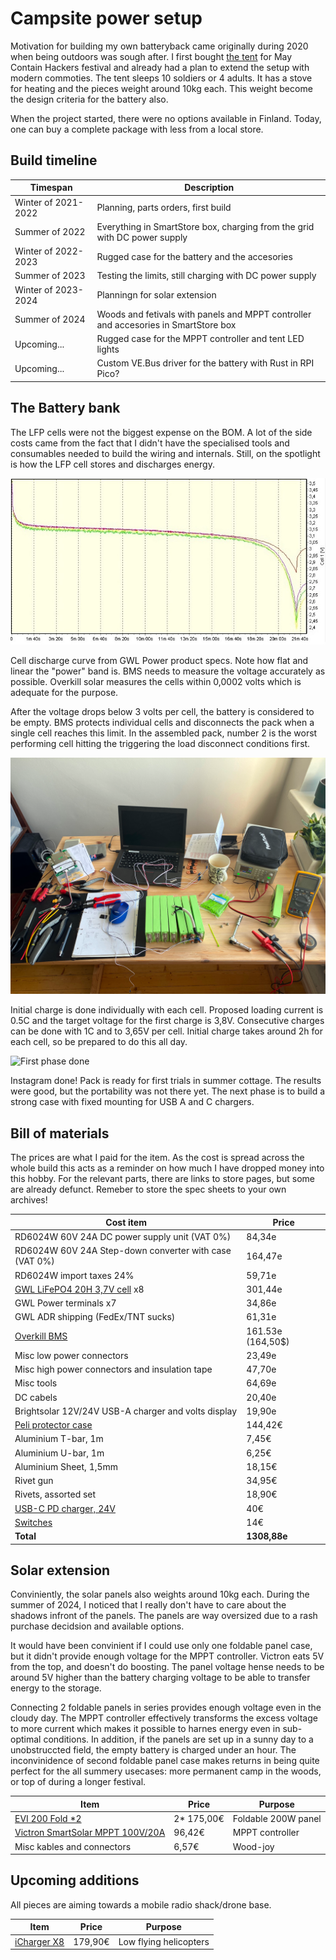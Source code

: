 # Campsite power setup

Motivation for building my own batteryback came originally during 2020 when being outdoors was sough after.
I first bought [the tent](./tent.md) for May Contain Hackers festival and already had a plan to extend the setup with modern commoties.
The tent sleeps 10 soldiers or 4 adults. 
It has a stove for heating and the pieces weight around 10kg each.
This weight become the design criteria for the battery also.

When the project started, there were no options available in Finland.
Today, one can buy a complete package with less from a local store.

## Build timeline

| Timespan            | Description                                                                         |
|---------------------|-------------------------------------------------------------------------------------|
| Winter of 2021-2022 | Planning, parts orders, first build                                                 |
| Summer of 2022      | Everything in SmartStore box, charging from the grid with DC power supply           |
| Winter of 2022-2023 | Rugged case for the battery and the accesories                                      |
| Summer of 2023      | Testing the limits, still charging with DC power supply                             |
| Winter of 2023-2024 | Planningn for solar extension                                                       |
| Summer of 2024      | Woods and fetivals with panels and MPPT controller and accesories in SmartStore box |
| Upcoming...         | Rugged case for the MPPT controller and tent LED lights                            |
| Upcoming...         | Custom VE.Bus driver for the battery with Rust in RPI Pico?                         |

## The Battery bank
The LFP cells were not the biggest expense on the BOM.
A lot of the side costs came from the fact that I didn't have the specialised tools and consumables needed to build the wiring and internals.
Still, on the spotlight is how the LFP cell stores and discharges energy.

![Discharge curve of a cell](./zg20-discharge-3c.jpg)

Cell discharge curve from GWL Power product specs. Note how flat and linear the "power" band is.
BMS needs to measure the voltage accurately as possible. 
Overkill solar measures the cells within 0,0002 volts which is adequate for the purpose.

After the voltage drops below 3 volts per cell, the battery is considered to be empty.
BMS protects individual cells and disconnects the pack when a single cell reaches this limit.
In the assembled pack, number 2 is the worst performing cell hitting the triggering the load disconnect conditions
first. 

![Loading the first cells](./kantosahko_cells_first_charge.png)

Initial charge is done individually with each cell. Proposed loading current is 0.5C and the target voltage for the 
first charge is 3,8V. Consecutive charges can be done with 1C and to 3,65V per cell.
Initial charge takes around 2h for each cell, so be prepared to do this all day.

![First phase done](./kantosahko_1st_phase.png)

Instagram done! Pack is ready for first trials in summer cottage. The results were good, but the portability was not 
there yet. The next phase is to build a strong case with fixed mounting for USB A and C chargers.

## Bill of materials

The prices are what I paid for the item.
As the cost is spread across the whole build this acts as a reminder on how much I have dropped money into this hobby.
For the relevant parts, there are links to store pages, but some are already defunct.
Remeber to store the spec sheets to your own archives!

| Cost item                                                                                                                        | Price             |
|----------------------------------------------------------------------------------------------------------------------------------|-------------------|
| RD6024W 60V 24A DC power supply unit (VAT 0%)                                                                                    | 84,34e            |
| RD6024W 60V 24A Step-down converter with case (VAT 0%)                                                                           | 164,47e           |
| RD6024W import taxes 24%                                                                                                         | 59,71e            |
| [GWL LiFePO4 20H 3,7V cell](https://shop.gwl.eu/LiFePO4-cells-3-2-V/LiFePO4-High-Power-Cell-3-2V-20Ah-Alu-case-CE.html?cur=1) x8 | 301,44e           |
| GWL Power terminals x7                                                                                                           | 34,86e            |
| GWL ADR shipping (FedEx/TNT sucks)                                                                                               | 61,31e            |
| [Overkill BMS](https://overkillsolar.com/product/8s-bms-100a-lifepo4-m6-threaded/)                                               | 161.53e (164,50$) |
| Misc low power connectors                                                                                                        | 23,49e            |
| Misc high power connectors and insulation tape                                                                                   | 47,70e            |
| Misc tools                                                                                                                       | 64,69e            |
| DC cabels                                                                                                                        | 20,40e            |
| Brightsolar 12V/24V USB-A charger and volts display                                                                              | 19,90e            |
| [Peli protector case](https://www.amazon.de/-/en/gp/product/B000M463F0/)                                                         | 144,42€           |
| Aluminium T-bar, 1m                                                                                                              | 7,45€             |
| Aluminium U-bar, 1m                                                                                                              | 6,25€             |
| Aluminium Sheet, 1,5mm                                                                                                           | 18,15€            |
| Rivet gun                                                                                                                        | 34,95€            |
| Rivets, assorted set                                                                                                             | 18,90€            |
| [USB-C PD charger, 24V](https://www.amazon.de/gp/product/B09YPZCN3V/)                                                            | 40€               |
| [Switches](https://www.amazon.de/gp/product/B07JNRH3NS/)                                                                         | 14€               |
| **Total**                                                                                                                        | **1308,88e**      |

## Solar extension

Conviniently, the solar panels also weights around 10kg each.
During the summer of 2024, I noticed that I really don't have to care about the shadows infront of the panels.
The panels are way oversized due to a rash purchase decidsion and available options.

It would have been convinient if I could use only one foldable panel case, but it didn't provide enough voltage for the MPPT controller.
Victron eats 5V from the top, and doesn't do boosting.
The panel voltage hense needs to be around 5V higher than the battery charging voltage to be able to transfer energy to the storage.

Connecting 2 foldable panels in series provides enough voltage even in the cloudy day.
The MPPT controller effectively transforms the excess voltage to more current which makes it possible to harnes energy even in sub-optimal conditions.
In addition, if the panels are set up in a sunny day to a unobstruccted field, the empty battery is charged under an hour.
The inconvinidence of second foldable panel case makes returns in being quite perfect for the all summery usecases: more permanent camp in the woods, or top of during a longer festival.

| Item                                                                                                                                              | Price      | Purpose             |
|---------------------------------------------------------------------------------------------------------------------------------------------------|------------|---------------------|
| [EVI 200 Fold *2](https://www.verkkokauppa.com/fi/product/864451/EVI-200-Fold-taitettava-aurinkopaneeli-200-W)                                    | 2* 175,00€ | Foldable 200W panel |
| [Victron SmartSolar MPPT 100V/20A](https://esconet.fi/shop/scc075010060r-victron-smartsolar-mppt-75v-10a-12-24-v-lataussaadin-bluetoothilla-7574) | 96,42€     | MPPT controller     |
| Misc kables and connectors                                                                                                                        | 6,57€      | Wood-joy            |

## Upcoming additions

All pieces are aiming towards a mobile radio shack/drone base.

| Item                                                                                                                        | Price   | Purpose                |
|-----------------------------------------------------------------------------------------------------------------------------|---------|------------------------|
| [iCharger X8](https://www.stefansliposhop.de/en/chargers-power-supplys/junsi/junsi-icharger-x8-charger-1100w-8s::2053.html) | 179,90€ | Low flying helicopters |

